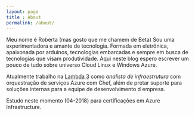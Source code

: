```yaml
---
layout: page
title : About
permalink: /about/
---
```



Meu nome é Roberta (mas gosto que me chamem de Beta) Sou uma experimentadora e amante de tecnologia. Formada em eletrônica, apaixonada por arduinos, tecnologias embarcadas e sempre em busca de tecnologias que visam produtividade. Aqui neste blog espero escrever um pouco de tudo sobre universo Cloud Linux e Windows Azure.

Atualmente trabalho na [Lambda 3](https://www.lambda3.com.br) como *analista de infraestrutura* com orquestração de serviços Azure com Chef, além de pretar suporte para soluções internas para a equipe de desenvolvimento d empresa.

Estudo neste momento (04-2018) para certificações em Azure Infrastructure.